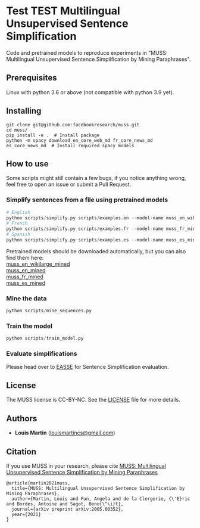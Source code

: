 # Test TEST Multilingual Unsupervised Sentence Simplification

Code and pretrained models to reproduce experiments in "MUSS: Multilingual Unsupervised Sentence Simplification by Mining Paraphrases".

## Prerequisites

Linux with python 3.6 or above (not compatible with python 3.9 yet).

## Installing

```
git clone git@github.com:facebookresearch/muss.git
cd muss/
pip install -e .  # Install package
python -m spacy download en_core_web_md fr_core_news_md es_core_news_md  # Install required spacy models
```

## How to use
Some scripts might still contain a few bugs, if you notice anything wrong, feel free to open an issue or submit a Pull Request.

### Simplify sentences from a file using pretrained models
```python
# English
python scripts/simplify.py scripts/examples.en --model-name muss_en_wikilarge_mined
# French
python scripts/simplify.py scripts/examples.fr --model-name muss_fr_mined
# Spanish
python scripts/simplify.py scripts/examples.es --model-name muss_es_mined
```

Pretrained models should be downloaded automatically, but you can also find them here:  
[muss_en_wikilarge_mined](https://dl.fbaipublicfiles.com/muss/muss_en_wikilarge_mined.tar.gz)  
[muss_en_mined](https://dl.fbaipublicfiles.com/muss/muss_en_mined.tar.gz)  
[muss_fr_mined](https://dl.fbaipublicfiles.com/muss/muss_fr_mined.tar.gz)  
[muss_es_mined](https://dl.fbaipublicfiles.com/muss/muss_es_mined.tar.gz)  

### Mine the data
```python
python scripts/mine_sequences.py
```

### Train the model
```python
python scripts/train_model.py
```

### Evaluate simplifications
Please head over to [EASSE](https://github.com/feralvam/easse/) for Sentence Simplification evaluation.


## License

The MUSS license is CC-BY-NC. See the [LICENSE](LICENSE) file for more details.

## Authors

* **Louis Martin** ([louismartincs@gmail.com](mailto:louismartincs@gmail.com))


## Citation

If you use MUSS in your research, please cite [MUSS: Multilingual Unsupervised Sentence Simplification by Mining Paraphrases](https://arxiv.org/abs/2005.00352)

```
@article{martin2021muss,
  title={MUSS: Multilingual Unsupervised Sentence Simplification by Mining Paraphrases},
  author={Martin, Louis and Fan, Angela and de la Clergerie, {\'E}ric and Bordes, Antoine and Sagot, Beno{\^\i}t},
  journal={arXiv preprint arXiv:2005.00352},
  year={2021}
}
```
